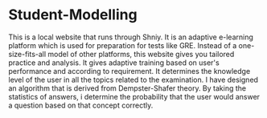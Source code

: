 # Student-Modelling
This is a local website that runs through Shniy. It is an adaptive e-learning platform which is used for preparation for tests like GRE. Instead of a one-size-fits-all model of other platforms, this website gives you tailored practice and analysis. It gives adaptive training based on user's performance and according to requirement. 
It determines the knowledge level of the user in all the topics related to the examination. I have designed an algorithm that is derived from Dempster-Shafer theory. By taking the statistics of answers, i determine the probability that the user would answer a question based on that concept correctly.

